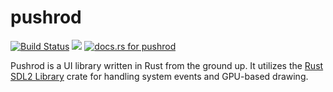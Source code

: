 # pushrod

[![Build Status](https://travis-ci.org/KenSuenobu/pushrod.svg?branch=master)](https://travis-ci.org/KenSuenobu/pushrod)
[![](https://img.shields.io/crates/d/pushrod.svg)](https://crates.io/crates/pushrod)
[![docs.rs for pushrod](https://docs.rs/pushrod/badge.svg)](https://docs.rs/pushrod)

Pushrod is a UI library written in Rust from the ground up.  It utilizes the 
[Rust SDL2 Library](https://github.com/Rust-SDL2/rust-sdl2) crate for handling system
events and GPU-based drawing.

